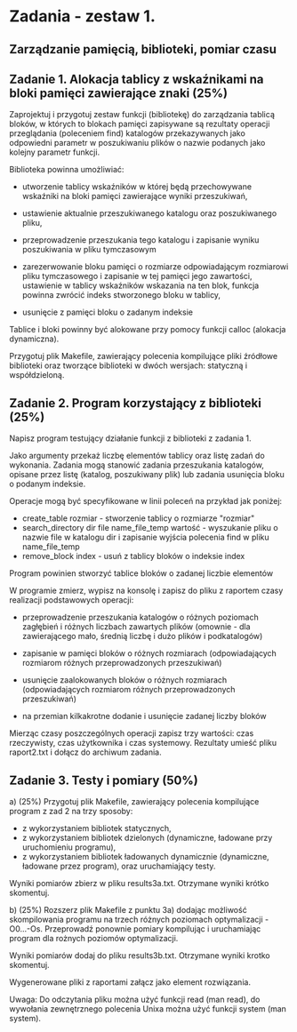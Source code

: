 # Zadania - zestaw 1.
## Zarządzanie pamięcią, biblioteki, pomiar czasu 

## Zadanie 1. Alokacja tablicy z wskaźnikami na bloki pamięci zawierające znaki (25%)
Zaprojektuj i przygotuj zestaw funkcji (bibliotekę) do zarządzania tablicą bloków, w których to blokach pamięci zapisywane są rezultaty operacji przeglądania (poleceniem find) katalogów przekazywanych jako odpowiedni parametr w poszukiwaniu plików o nazwie podanych jako kolejny parametr funkcji.

Biblioteka powinna umożliwiać: 

- utworzenie tablicy wskaźników w której będą przechowywane wskaźniki na bloki pamięci zawierające wyniki przeszukiwań,

- ustawienie aktualnie przeszukiwanego katalogu oraz poszukiwanego pliku,

- przeprowadzenie przeszukania tego katalogu i zapisanie wyniku poszukiwania w pliku tymczasowym 

-  zarezerwowanie bloku pamięci o rozmiarze odpowiadającym rozmiarowi pliku tymczasowego i zapisanie w tej pamięci jego zawartości, ustawienie w tablicy wskaźników wskazania na ten blok, funkcja powinna zwrócić indeks stworzonego bloku w tablicy,

- usunięcie z pamięci bloku o zadanym indeksie

Tablice i bloki powinny być alokowane przy pomocy funkcji calloc (alokacja dynamiczna).

Przygotuj plik Makefile, zawierający polecenia kompilujące pliki źródłowe biblioteki oraz tworzące biblioteki w dwóch wersjach: statyczną i współdzieloną.

## Zadanie 2. Program korzystający z biblioteki (25%)
Napisz program testujący działanie funkcji z biblioteki z zadania 1.

Jako argumenty przekaż liczbę elementów tablicy oraz listę zadań do wykonania. Zadania mogą stanowić zadania przeszukania katalogów, opisane przez listę  (katalog, poszukiwany plik) lub zadania usunięcia bloku o podanym indeksie.

Operacje mogą być specyfikowane w linii poleceń na przykład jak poniżej:

* create_table rozmiar - stworzenie tablicy o rozmiarze "rozmiar" 
* search_directory dir file name_file_temp  wartość - wyszukanie pliku o nazwie file w katalogu  dir i zapisanie wyjścia polecenia find w pliku name_file_temp
* remove_block index - usuń z tablicy bloków o indeksie index


Program powinien stworzyć tablice bloków o zadanej liczbie elementów 

W programie zmierz, wypisz na konsolę i zapisz  do pliku z raportem  czasy realizacji podstawowych operacji:

- przeprowadzenie przeszukania katalogów o różnych poziomach zagłębień i różnych liczbach zawartych plików (omownie - dla zawierającego mało, średnią liczbę i dużo plików i podkatalogów) 

- zapisanie w pamięci bloków o różnych rozmiarach (odpowiadających rozmiarom różnych przeprowadzonych przeszukiwań)

-  usunięcie zaalokowanych bloków o różnych rozmiarach  (odpowiadających rozmiarom różnych przeprowadzonych przeszukiwań)

- na przemian  kilkakrotne dodanie i usunięcie zadanej liczby bloków 

Mierząc czasy poszczególnych operacji zapisz trzy wartości: czas rzeczywisty, czas użytkownika i czas systemowy. Rezultaty umieść pliku raport2.txt i dołącz do archiwum zadania.

## Zadanie 3. Testy i pomiary (50%)
a) (25%) Przygotuj plik Makefile, zawierający polecenia kompilujące program z zad 2 na trzy sposoby:
- z wykorzystaniem bibliotek statycznych,
- z wykorzystaniem bibliotek dzielonych (dynamiczne, ładowane przy uruchomieniu programu),
- z wykorzystaniem bibliotek ładowanych dynamicznie (dynamiczne, ładowane przez program),
oraz uruchamiający testy.

Wyniki pomiarów zbierz w pliku results3a.txt. Otrzymane wyniki krótko skomentuj.

b) (25%) Rozszerz plik Makefile z punktu 3a) dodając możliwość skompilowania programu na trzech różnych  poziomach optymalizacji -O0...-Os. Przeprowadź ponownie pomiary kompilując i uruchamiając program dla rożnych poziomów optymalizacji.

Wyniki pomiarów dodaj do pliku results3b.txt. Otrzymane wyniki krotko skomentuj.

 Wygenerowane pliki z raportami załącz jako element rozwiązania.

Uwaga:  Do odczytania pliku można użyć funkcji read (man read), do wywołania zewnętrznego polecenia Unixa można użyć funkcji system (man system).
